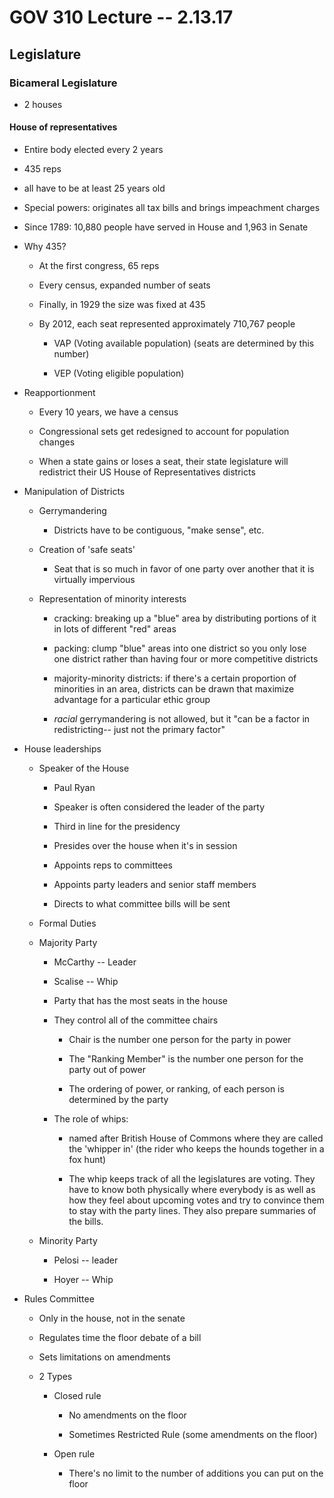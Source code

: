 # GOV 310 Lecture -- 2.13.17

## Legislature

### Bicameral Legislature

- 2 houses

#### House of representatives

- Entire body elected every 2 years

- 435 reps

- all have to be at least 25 years old

- Special powers: originates all tax bills and brings impeachment charges

- Since 1789: 10,880 people have served in House and 1,963 in Senate

- Why 435?

    - At the first congress, 65 reps

    - Every census, expanded number of seats

    - Finally, in 1929 the size was fixed at 435

    - By 2012, each seat represented approximately 710,767 people

        - VAP (Voting available population) (seats are determined by this
          number)

        - VEP (Voting eligible population)

- Reapportionment

    - Every 10 years, we have a census

    - Congressional sets get redesigned to account for population changes

    - When a state gains or loses a seat, their state legislature will
      redistrict their US House of Representatives districts

- Manipulation of Districts

    - Gerrymandering

        - Districts have to be contiguous, "make sense", etc.

    - Creation of 'safe seats'

        - Seat that is so much in favor of one party over another that it is
          virtually impervious

    - Representation of minority interests

        - cracking: breaking up a "blue" area by distributing portions of it in
          lots of different "red" areas

        - packing: clump "blue" areas into one district so you only lose one
          district rather than having four or more competitive districts

        - majority-minority districts: if there's a certain proportion of
          minorities in an area, districts can be drawn that maximize advantage
          for a particular ethic group

        - *racial* gerrymandering is not allowed, but it "can be a factor in
          redistricting-- just not the primary factor"

- House leaderships

    - Speaker of the House

        - Paul Ryan

        - Speaker is often considered the leader of the party

        - Third in line for the presidency

        - Presides over the house when it's in session

        - Appoints reps to committees

        - Appoints party leaders and senior staff members

        - Directs to what committee bills will be sent

    - Formal Duties

    - Majority Party

        - McCarthy -- Leader

        - Scalise -- Whip

        - Party that has the most seats in the house

        - They control all of the committee chairs

            - Chair is the number one person for the party in power

            - The "Ranking Member" is the number one person for the party out
              of power

            - The ordering of power, or ranking, of each person is determined
              by the party

        - The role of whips:

            - named after British House of Commons where they are called the
              'whipper in' (the rider who keeps the hounds together in a fox
              hunt)

            - The whip keeps track of all the legislatures are voting. They
              have to know both physically where everybody is as well as how
              they feel about upcoming votes and try to convince them to stay
              with the party lines. They also prepare summaries of the bills.

    - Minority Party

        - Pelosi -- leader

        - Hoyer -- Whip

- Rules Committee

    - Only in the house, not in the senate

    - Regulates time the floor debate of a bill

    - Sets limitations on amendments

    - 2 Types

        - Closed rule

            - No amendments on the floor

            - Sometimes Restricted Rule (some amendments on the floor)

        - Open rule

            - There's no limit to the number of additions you can put on the
              floor
